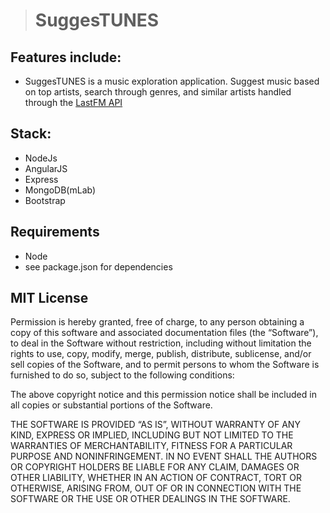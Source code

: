 > # SuggesTUNES

## Features include:

+ SuggesTUNES is a music exploration application. Suggest music based on top artists, search through genres, and similar artists handled through the [LastFM API](https://www.last.fm/api)

## Stack:

- NodeJs
- AngularJS
- Express
- MongoDB(mLab)
- Bootstrap

## Requirements

- Node
- see package.json for dependencies

## MIT License

Permission is hereby granted, free of charge, to any person obtaining a copy of this software and associated documentation files (the “Software”), to deal in the Software without restriction, including without limitation the rights to use, copy, modify, merge, publish, distribute, sublicense, and/or sell copies of the Software, and to permit persons to whom the Software is furnished to do so, subject to the following conditions:

The above copyright notice and this permission notice shall be included in all copies or substantial portions of the Software.

THE SOFTWARE IS PROVIDED “AS IS”, WITHOUT WARRANTY OF ANY KIND, EXPRESS OR IMPLIED, INCLUDING BUT NOT LIMITED TO THE WARRANTIES OF MERCHANTABILITY, FITNESS FOR A PARTICULAR PURPOSE AND NONINFRINGEMENT. IN NO EVENT SHALL THE AUTHORS OR COPYRIGHT HOLDERS BE LIABLE FOR ANY CLAIM, DAMAGES OR OTHER LIABILITY, WHETHER IN AN ACTION OF CONTRACT, TORT OR OTHERWISE, ARISING FROM, OUT OF OR IN CONNECTION WITH THE SOFTWARE OR THE USE OR OTHER DEALINGS IN THE SOFTWARE.